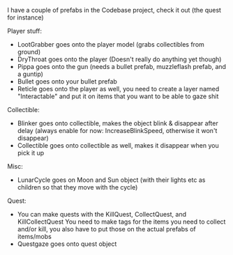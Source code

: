I have a couple of prefabs in the Codebase project, check it out (the quest for instance)

Player stuff:
- LootGrabber goes onto the player model (grabs collectibles from ground)
- DryThroat goes onto the player (Doesn't really do anything yet though)
- Pippa goes onto the gun (needs a bullet prefab, muzzleflash prefab, and a guntip)
- Bullet goes onto your bullet prefab
- Reticle goes onto the player as well, you need to create a layer named "Interactable" and put it on items that you want to be able to gaze shit

Collectible:
- Blinker goes onto collectible, makes the object blink & disappear after delay (always enable for now: IncreaseBlinkSpeed, otherwise it won't disappear)
- Collectible goes onto collectible as well, makes it disappear when you pick it up

Misc:
- LunarCycle goes on Moon and Sun object (with their lights etc as children so that they move with the cycle)

Quest:
- You can make quests with the KillQuest, CollectQuest, and KillCollectQuest
	You need to make tags for the items you need to collect and/or kill, you also have to put those on the actual prefabs of items/mobs
- Questgaze goes onto quest object
